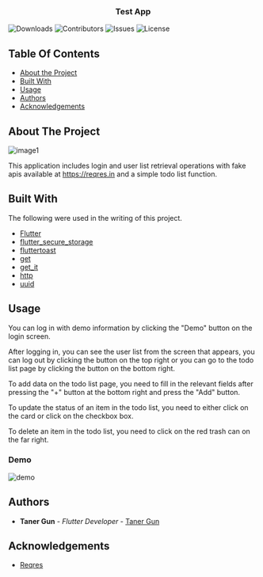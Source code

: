 <br/>
<p align="center">
  <h3 align="center">Test App</h3>

</p>

![Downloads](https://img.shields.io/github/downloads/tekangun/test_app/total) ![Contributors](https://img.shields.io/github/contributors/tekangun/test_app?color=dark-green) ![Issues](https://img.shields.io/github/issues/tekangun/test_app) ![License](https://img.shields.io/github/license/tekangun/test_app) 

## Table Of Contents

* [About the Project](#about-the-project)
* [Built With](#built-with)
* [Usage](#usage)
* [Authors](#authors)
* [Acknowledgements](#acknowledgements)

## About The Project

![image1](https://github.com/tekangun/test_app/assets/56742196/d8c3d042-1e23-4029-9bcb-8e10b9e8bbcf)


This application includes login and user list retrieval operations with fake apis available at https://reqres.in and a simple todo list function. 

## Built With

The following were used in the writing of this project.

* [Flutter](https://github.com/flutter/flutter)
* [flutter_secure_storage](https://pub.dev/packages/flutter_secure_storage)
* [fluttertoast](https://pub.dev/packages/fluttertoast)
* [get](https://pub.dev/packages/get)
* [get_it](https://pub.dev/packages/get_it)
* [http](https://pub.dev/packages/http)
* [uuid](https://pub.dev/packages/uuid)

## Usage

You can log in with demo information by clicking the "Demo" button on the login screen.

After logging in, you can see the user list from the screen that appears, you can log out by clicking the button on the top right or you can go to the todo list page by clicking the button on the bottom right. 

To add data on the todo list page, you need to fill in the relevant fields after pressing the "+" button at the bottom right and press the "Add" button. 

To update the status of an item in the todo list, you need to either click on the card or click on the checkbox box.

To delete an item in the todo list, you need to click on the red trash can on the far right.

### Demo


![demo](https://github.com/tekangun/test_app/assets/56742196/308c8b99-84c1-4eb6-87e2-351a2a9ebe68)




## Authors

* **Taner Gun** - *Flutter Developer* - [Taner Gun](https://github.com/tekangun/)

## Acknowledgements

* [Reqres](https://reqres.in/)
